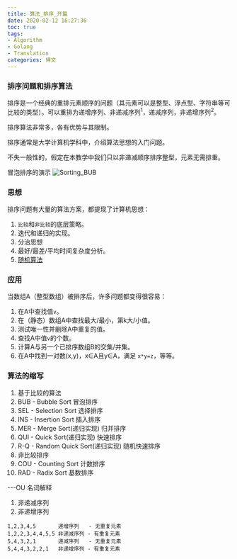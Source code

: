 ```yaml
---
title: 算法_排序_开篇
date: 2020-02-12 16:27:36
toc: true
tags: 
- Algorithm
- Golang
- Translation
categories: 博文
---
```

### 排序问题和排序算法
排序是一个经典的重排元素顺序的问题（其元素可以是整型、浮点型、字符串等可比较的类型）。可以重排为递增序列、非递减序列<sup>1</sup>，递减序列，非递增序列<sup>2</sup>。

排序算法非常多，各有优势与其限制。

排序通常是大学计算机学科中，介绍算法思想的入门问题。

不失一般性的，假定在本教学中我们只以非递减顺序排序整型，元素无需排重。

<!--more-->
冒泡排序的演示
![Sorting_BUB](/images/ds/Sorting_BUB.gif)

### 思想
排序问题有大量的算法方案，都提现了计算机思想：
1. `比较`和`非比较`的底层策略。
2. 迭代和递归的实现。
3. 分治思想
4. 最好/最差/平均时间复杂度分析。
5. [随机算法](2020/02/12/算法-排序-随机算法)

### 应用
当数组A（整型数组）被排序后，许多问题都变得很容易：
1. 在A中查找值`v`。
2. 在（静态）数组A中查找最大/最小，第k大/小值。
3. 测试唯一性并删除A中重复的值。
4. 查找A中值`v`的个数。
5. 计算A与另一个已排序数组B的交集/并集。
6. 在A中找到一对数(x,y)，x∈A且y∈A，满足 `x*y=z`，等等。

### 算法的缩写
1. 基于比较的算法
  1. BUB - Bubble Sort 冒泡排序
  2. SEL - Selection Sort 选择排序
  3. INS - Insertion Sort 插入排序
  4. MER - Merge Sort(递归实现) 归并排序
  5. QUI - Quick Sort(递归实现) 快速排序
  6. R-Q - Random Quick Sort(递归实现) 随机快速排序
2. 非比较排序
  1. COU - Counting Sort 计数排序
  2. RAD - Radix Sort 基数排序

---OU
名词解释
1. 非递减序列
2. 非递增序列
```
1,2,3,4,5       递增序列   - 无重复元素
1,2,2,3,4,4,5,5 非递减序列 - 有重复元素
5,4,3,2,1       递减序列   - 无重复元素
5,4,4,3,2,2,1   非递增序列 - 有重复元素
```
